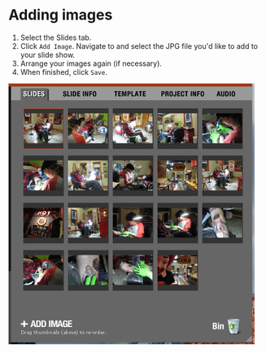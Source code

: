 # Adding images

1. Select the Slides tab.
2. Click `Add Image`. Navigate to and select the JPG file you'd like to add to your slide show.
3. Arrange your images again \(if necessary\).
4. When finished, click `Save`.

![](/assets/soundslides-adding-an-image.png)

